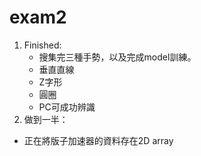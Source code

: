 # exam2


1. Finished:
   - 搜集完三種手勢，以及完成model訓練。
    + 垂直直線
    + Z字形
    + 圓圈
   - PC可成功辨識
 2. 做到一半：
  - 正在將版子加速器的資料存在2D array
  
   
